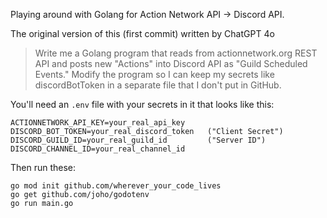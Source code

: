 Playing around with Golang for Action Network API -> Discord API.

The original version of this (first commit) written by ChatGPT 4o

> Write me a Golang program that reads from actionnetwork.org REST API and posts new "Actions" into Discord API as "Guild Scheduled Events."
> Modify the program so I can keep my secrets like discordBotToken in a separate file that I don't put in GitHub.

You'll need an `.env` file with your secrets in it that looks like this:

```
ACTIONNETWORK_API_KEY=your_real_api_key
DISCORD_BOT_TOKEN=your_real_discord_token   ("Client Secret")
DISCORD_GUILD_ID=your_real_guild_id         ("Server ID")
DISCORD_CHANNEL_ID=your_real_channel_id
```

Then run these:

```
go mod init github.com/wherever_your_code_lives
go get github.com/joho/godotenv
go run main.go
```
